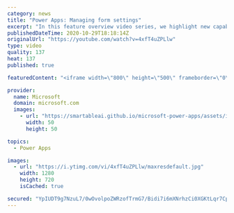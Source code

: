 ```yaml
---
category: news
title: "Power Apps: Managing form settings"
excerpt: "In this feature overview video series, we highlight new capabilities included in the latest update to Microsoft Power Apps.  Improvements to Microsoft Power Apps for managing form settings and events allow users to set various features on a form in the new modern designer.   Get the most out of Power"
publishedDateTime: 2020-10-29T18:18:14Z
originalUrl: "https://youtube.com/watch?v=4xfT4uZPLlw"
type: video
quality: 137
heat: 137
published: true

featuredContent: "<iframe width=\"800\" height=\"500\" frameborder=\"0\" src=\"https://www.youtube.com/embed/4xfT4uZPLlw\" allow=\"accelerometer; autoplay; encrypted-media; gyroscope; picture-in-picture\" allowfullscreen></iframe>"

provider:
  name: Microsoft
  domain: microsoft.com
  images:
    - url: "https://smartableai.github.io/microsoft-power-apps/assets/images/organizations/microsoft.com-50x50.jpg"
      width: 50
      height: 50

topics:
  - Power Apps

images:
  - url: "https://i.ytimg.com/vi/4xfT4uZPLlw/maxresdefault.jpg"
    width: 1280
    height: 720
    isCached: true

secured: "YpIUDT9g7NzuL7/0wOvolpoZWRzofTrmG7/Bidi7i6mXNrhzCi0XGKtLqr7Cp4Vf7mBnCoil2y5HV0PNDcHlf78qehSbvxAjuOrR7qdcAHzWAl7i6DlZUAu+t+qjirMQNmKKqVW6HAFbAa+6YJhFg1TIymt+LMExUI3MUUaDHiaYDAuARcpeJ5ZowMVwcsPQuNDMj/byRCzZOxWxfq7kk3nV2wIhvfQTcE1iXCB/Dt0JLVELPJMa0zK8Q7r/Lm48Mr/eV+vH0nR8Bs67ImzmW/aGrDD4Hs8yr+8koVVNunmJwkolT+QUlrEbn0+1Cl0GpC6Sf+SJknBNzhXbZ4om/zWuG1VLsXHtWOu51+2gR8V3XcCsOtwNPK3ilxMMCwro709q723DXdMSaQD4yv3mdmc0FWD6TBxVWU9H1MKLZIhoOHyQsV4P6zMWNADzzIpp;Ms+vbKn3cG3uyZ7wjijtWg=="
---
```


